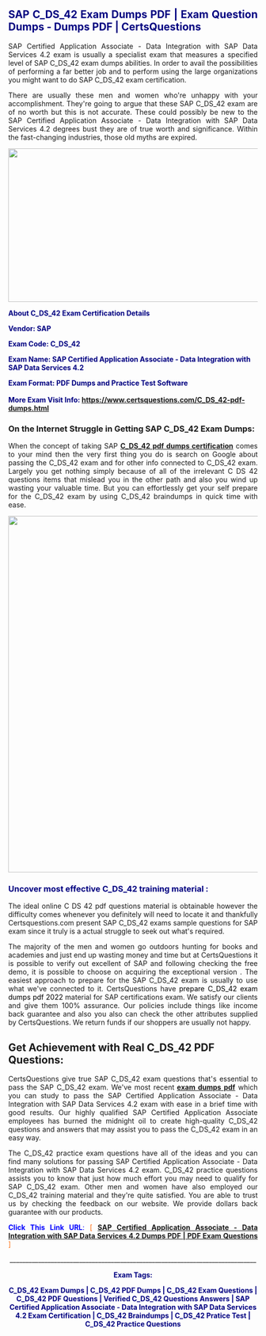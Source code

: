 <h2 style="text-align: justify;"><span style="color: #000080;">SAP C_DS_42 Exam Dumps PDF | Exam Question Dumps - Dumps PDF | CertsQuestions</span></h2>
<p style="text-align: justify;">SAP Certified Application Associate - Data Integration with SAP Data Services 4.2 exam is usually a specialist exam that measures a specified level of SAP  C_DS_42 exam dumps abilities. In order to avail the possibilities of performing a far better job and to perform using the large organizations you might want to do SAP C_DS_42 exam certification.</p>
<p style="text-align: justify;">There are usually these men and women who're unhappy with your accomplishment. They're going to argue that these SAP  C_DS_42 exam are of no worth but this is not accurate. These could possibly be new to the SAP Certified Application Associate - Data Integration with SAP Data Services 4.2 degrees bust they are of true worth and significance. Within the fast-changing industries, those old myths are expired.</p>
<p><img style="display: block; margin-left: auto; margin-right: auto;" src="https://i.imgur.com/eaP4ae9.png" width="840" height="310" /></p>
<p><span style="color: #000080;"><strong>About C_DS_42 Exam Certification Details</strong></span></p>
<p><span style="color: #000080;"><strong>Vendor: SAP<br /></strong></span></p>
<p><span style="color: #000080;"><strong>Exam Code: C_DS_42</strong></span></p>
<p><span style="color: #000080;"><strong>Exam Name: SAP Certified Application Associate - Data Integration with SAP Data Services 4.2</strong></span></p>
<p><span style="color: #000080;"><strong>Exam Format: PDF Dumps and Practice Test Software<br /><br />More Exam Visit Info: <span style="color: #ff6600;"><a href="https://www.certsquestions.com/C_DS_42-pdf-dumps.html">https://www.certsquestions.com/C_DS_42-pdf-dumps.html</a></span></strong></span></p>
<h3>On the Internet Struggle in Getting SAP C_DS_42 Exam Dumps:</h3>
<p style="text-align: justify;">When the concept of taking SAP <a href="https://www.certsquestions.com/C_DS_42-pdf-dumps.html"><strong> C_DS_42 pdf dumps certification</strong></a> comes to your mind then the very first thing you do is search on Google about passing the C_DS_42 exam and for other info connected to C_DS_42 exam. Largely you get nothing simply because of all of the irrelevant C DS 42 questions items that mislead you in the other path and also you wind up wasting your valuable time. But you can effortlessly get your self prepare for the C_DS_42 exam by using C_DS_42 braindumps in quick time with ease.</p>
<p><a href="https://www.certsquestions.com/C_DS_42-pdf-dumps.html"><img style="display: block; margin-left: auto; margin-right: auto;" src="https://i.imgur.com/pxhoKQ2.png" width="720" /></a></p>
<h3><span style="color: #000080;">Uncover most effective  C_DS_42 training material :</span></h3>
<p style="text-align: justify;">The ideal online C DS 42 pdf questions material is obtainable however the difficulty comes whenever you definitely will need to locate it and thankfully Certsquestions.com present SAP C_DS_42 exams sample questions for SAP  exam since it truly is a actual struggle to seek out what's required.</p>
<p style="text-align: justify;">The majority of the men and women go outdoors hunting for books and academies and just end up wasting money and time but at CertsQuestions it is possible to verify out excellent of SAP  and following checking the free demo, it is possible to choose on acquiring the exceptional version . The easiest approach to prepare for the SAP C_DS_42 exam is usually to use what we've connected to it. CertsQuestions have <span style="color: #000000;">prepare C_DS_42 exam dumps pdf 2022</span> material for SAP certifications exam. We satisfy our clients and give them 100% assurance. Our policies include things like income back guarantee and also you also can check the other attributes supplied by CertsQuestions. We return funds if our shoppers are usually not happy.</p>
<h2>Get Achievement with Real C_DS_42 PDF Questions:</h2>
<p style="text-align: justify;">CertsQuestions give true SAP C_DS_42 exam questions that's essential to pass the SAP  C_DS_42 exam. We've most recent<strong>&nbsp;<a href="https://www.certsquestions.com/">exam dumps pdf</a></strong>&nbsp;which you can study to pass the SAP Certified Application Associate - Data Integration with SAP Data Services 4.2 exam with ease in a brief time with good results. Our highly qualified SAP Certified Application Associate employees has burned the midnight oil to create high-quality C_DS_42 questions and answers that may assist you to pass the C_DS_42 exam in an easy way.</p>
<p style="text-align: justify;">The C_DS_42 practice exam questions have all of the ideas and you can find many solutions for passing SAP Certified Application Associate - Data Integration with SAP Data Services 4.2 exam. C_DS_42 practice questions assists you to know that just how much effort you may need to qualify for SAP  C_DS_42 exam. Other men and women have also employed our C_DS_42 training material and they're quite satisfied. You are able to trust us by checking the feedback on our website. We provide dollars back guarantee with our products.</p>
<p style="text-align: justify;"><span style="color: #0000ff;"><strong>Click This Link URL</strong>:</span> <span style="color: #ff6600;">[ <strong><a href="https://www.certsquestions.com/sap-certified-application-associate-certification.html">SAP Certified Application Associate - Data Integration with SAP Data Services 4.2 Dumps PDF | PDF Exam Questions</a></strong> ]</span></p>
<p style="text-align: center;">______________________________________________________________________________</p>
<p style="text-align: center;"><span style="color: #000080;"><strong>Exam Tags:</strong></span></p>
<p style="text-align: center;"><span style="color: #000080;"><strong>C_DS_42 Exam Dumps | C_DS_42 PDF Dumps | C_DS_42 Exam Questions | C_DS_42 PDF Questions | Verified C_DS_42 Questions Answers | SAP Certified Application Associate - Data Integration with SAP Data Services 4.2 Exam Certification | C_DS_42 Braindumps | C_DS_42 Pratice Test | C_DS_42 Practice Questions</strong></span></p>
